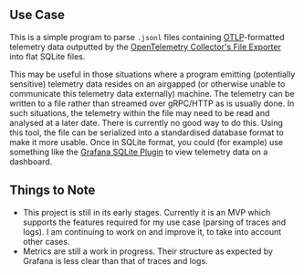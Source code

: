 ## Use Case
This is a simple program to parse `.jsonl` files containing [OTLP](https://opentelemetry.io/docs/specs/otlp/)-formatted telemetry data outputted by the [OpenTelemetry Collector's File Exporter](https://github.com/open-telemetry/opentelemetry-specification/blob/main/specification/protocol/file-exporter.md) into flat SQLite files.

This may be useful in those situations where a program emitting (potentially sensitive) telemetry data resides on an airgapped (or otherwise unable to communicate this telemetry data externally) machine. The telemetry can be written to a file rather than streamed over gRPC/HTTP as is usually done.
In such situations, the telemetry within the file may need to be read and analysed at a later date. There is currently no good way to do this. Using this tool, the file can be serialized into a standardised database format to make it more usable.
Once in SQLite format, you could (for example) use something like the [Grafana SQLite Plugin](https://grafana.com/grafana/plugins/frser-sqlite-datasource/) to view telemetry data on a dashboard.

## Things to Note
- This project is still in its early stages. Currently it is an MVP which supports the features required for my use case (parsing of traces and logs). I am continuing to work on and improve it, to take into account other cases.
- Metrics are still a work in progress. Their structure as expected by Grafana is less clear than that of traces and logs.
